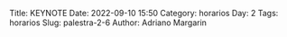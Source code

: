 Title: KEYNOTE
Date: 2022-09-10 15:50
Category: horarios
Day: 2
Tags: horarios
Slug: palestra-2-6
Author: Adriano Margarin

